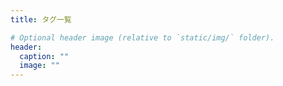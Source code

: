 ```yaml
---
title: タグ一覧

# Optional header image (relative to `static/img/` folder).
header:
  caption: ""
  image: ""
---
```

